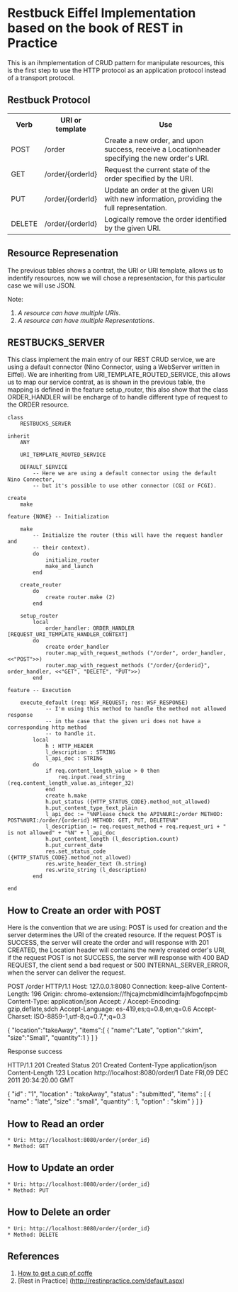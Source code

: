 Restbuck Eiffel Implementation based on the book of REST in Practice
====================================================================
This is an ihmplementation of CRUD pattern for manipulate resources, this is the first step to use
the HTTP protocol as an application protocol instead of a transport protocol.

Restbuck Protocol
-----------------

<table>
<TR><TH>Verb</TH>         <TH>URI or template</TH>     <TH>Use</TH></TR>
<TR><TD>POST</TD>         <TD>/order</TD>              <TD>Create a new order, and upon success, receive a Locationheader specifying the new order's URI.</TD></TR>
<TR><TD>GET</TD>          <TD>/order/{orderId}</TD>    <TD>Request the current state of the order specified by the URI.</TD></TR>
<TR><TD>PUT</TD>          <TD>/order/{orderId}</TD>    <TD>Update an order at the given URI with new information, providing the full representation.</TD></TR>
<TR><TD>DELETE</TD>       <TD>/order/{orderId}</TD>    <TD>Logically remove the order identified by the given URI.</TD></TR>
</table>

Resource Represenation
----------------------
The previous tables shows a contrat, the URI or URI template, allows us to indentify resources, now we will chose a 
representacion, for this particular case we will use JSON.

Note: <br/>
1. *A resource can have multiple URIs*.<br/>
2. *A resource can have multiple Representations*.<br/>

RESTBUCKS_SERVER
----------------
This class implement the main entry of our REST CRUD service, we are using a default connector (Nino Connector, 
using a WebServer written in Eiffel).
We are inheriting from URI_TEMPLATE_ROUTED_SERVICE, this allows us to map our service contrat, as is shown in the previous
table, the mapping is defined in the feature setup_router, this also show that the class ORDER_HANDLER will be encharge
of to handle different type of request to the ORDER resource.


	class
		RESTBUCKS_SERVER
	
	inherit
		ANY
	
		URI_TEMPLATE_ROUTED_SERVICE
	
		DEFAULT_SERVICE
			-- Here we are using a default connector using the default Nino Connector,
			-- but it's possible to use other connector (CGI or FCGI).
	
	create
		make
	
	feature {NONE} -- Initialization
	
		make
			-- Initialize the router (this will have the request handler and 
			-- their context).
			do
				initialize_router
				make_and_launch
			end
	
		create_router
			do
				create router.make (2)
			end
	
		setup_router
			local
				order_handler: ORDER_HANDLER [REQUEST_URI_TEMPLATE_HANDLER_CONTEXT]
			do
				create order_handler
				router.map_with_request_methods ("/order", order_handler, <<"POST">>)
				router.map_with_request_methods ("/order/{orderid}", order_handler, <<"GET", "DELETE", "PUT">>)
			end
	
	feature -- Execution
	
		execute_default (req: WSF_REQUEST; res: WSF_RESPONSE)
				-- I'm using this method to handle the method not allowed response
				-- in the case that the given uri does not have a corresponding http method
				-- to handle it.
			local
				h : HTTP_HEADER
				l_description : STRING
				l_api_doc : STRING
			do
				if req.content_length_value > 0 then
					req.input.read_string (req.content_length_value.as_integer_32)
				end
				create h.make
				h.put_status ({HTTP_STATUS_CODE}.method_not_allowed)
				h.put_content_type_text_plain
				l_api_doc := "%NPlease check the API%NURI:/order METHOD: POST%NURI:/order/{orderid} METHOD: GET, PUT, DELETE%N"
				l_description := req.request_method + req.request_uri + " is not allowed" + "%N" + l_api_doc
				h.put_content_length (l_description.count)
				h.put_current_date
				res.set_status_code ({HTTP_STATUS_CODE}.method_not_allowed)
				res.write_header_text (h.string)
				res.write_string (l_description)
			end
	
	end



How to Create an order with POST
--------------------------------

Here is the convention that we are using: 
POST is used for creation and the server determines the URI of the created resource.
If the request POST is SUCCESS, the server will create the order and will response with
201 CREATED, the Location header will contains the newly created order's URI,
if the request POST is not SUCCESS, the server will response with
400 BAD REQUEST, the client send a bad request or
500 INTERNAL_SERVER_ERROR, when the server can deliver the request.

POST /order HTTP/1.1
Host: 127.0.0.1:8080
Connection: keep-alive
Content-Length: 196
Origin: chrome-extension://fhjcajmcbmldlhcimfajhfbgofnpcjmb
Content-Type: application/json
Accept: */*
Accept-Encoding: gzip,deflate,sdch
Accept-Language: es-419,es;q=0.8,en;q=0.6
Accept-Charset: ISO-8859-1,utf-8;q=0.7,*;q=0.3
	     
{
 "location":"takeAway",
 "items":[
          {
           "name":"Late",
	   "option":"skim",
	   "size":"Small",
	   "quantity":1
	   }
    ]
}

Response success

HTTP/1.1 201 Created
Status	201 Created
Content-Type	application/json
Content-Length	123
Location	http://localhost:8080/order/1
Date	FRI,09 DEC 2011 20:34:20.00 GMT

{
  "id" : "1",
  "location" : "takeAway",
  "status" : "submitted",
  "items" : [ {
    "name" : "late",
    "size" : "small",
    "quantity" : 1,
    "option" : "skim"
  } ]
}


How to Read an order
--------------------
    * Uri: http://localhost:8080/order/{order_id}
    * Method: GET




How to Update an order
----------------------
    * Uri: http://localhost:8080/order/{order_id}
    * Method: PUT


How to Delete an order
----------------------
    * Uri: http://localhost:8080/order/{order_id}
    * Method: DELETE


References
----------
1. [How to get a cup of coffe](http://www.infoq.com/articles/webber-rest-workflow) 
2. [Rest in Practice] (http://restinpractice.com/default.aspx)
